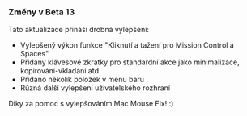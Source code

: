 ### Změny v Beta 13

Tato aktualizace přináší drobná vylepšení:

- Vylepšený výkon funkce "Kliknutí a tažení pro Mission Control a Spaces"
- Přidány klávesové zkratky pro standardní akce jako minimalizace, kopírování-vkládání atd.
- Přidáno několik položek v menu baru
- Různá další vylepšení uživatelského rozhraní

Díky za pomoc s vylepšováním Mac Mouse Fix! :)
